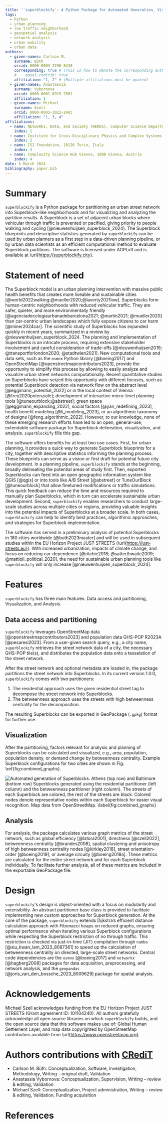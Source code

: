 ```yaml
---
title: '`superblockify`: A Python Package for Automated Generation, Visualization, and Analysis of Potential Superblocks in Cities'
tags:
  - Python
  - urban planning
  - low traffic neighborhood
  - geospatial analysis
  - network analysis
  - urban mobility
  - urban data
authors:
  - given-names: Carlson M.
    surname: Büth
    orcid: 0000-0003-2298-8438
    corresponding: true # (This is how to denote the corresponding author)
    #    equal-contrib: true
    affiliation: "1, 2" # (Multiple affiliations must be quoted)
  - given-names: Anastassia
    surname: Vybornova
    orcid: 0000-0001-6915-2561
    affiliation: 1
  - given-names: Michael
    surname: Szell
    orcid: 0000-0003-3022-2483
    affiliation: "1, 3, 4"
affiliations:
  - name: NEtwoRks, Data, and Society (NERDS), Computer Science Department, IT University of Copenhagen, 2300 Copenhagen, Denmark
    index: 1
  - name: Institute for Cross-Disciplinary Physics and Complex Systems (IFISC), University of the Balearic Islands (UIB) and Spanish National Research Council (CSIC), 07122 Palma de Mallorca, Spain
    index: 2
  - name: ISI Foundation, 10126 Turin, Italy
    index: 3
  - name: Complexity Science Hub Vienna, 1080 Vienna, Austria
    index: 4
date: 5 March 2024
bibliography: paper.bib
---
```


# Summary

`superblockify` is a Python package for partitioning an urban street network into
Superblock-like neighborhoods and for visualizing and analyzing the partition results.
A Superblock is a set of adjacent urban blocks where vehicular through traffic is
prevented or pacified, giving priority to people walking and
cycling [@nieuwenhuijsen_superblock_2024]. The Superblock blueprints and descriptive
statistics generated by `superblockify` can be used by urban planners as a first step in
a data-driven planning pipeline, or by urban data scientists as an efficient
computational method to evaluate Superblock partitions. The software is licensed under
AGPLv3 and is available at \url{https://superblockify.city}.

# Statement of need

The Superblock model is an urban planning intervention with
massive public health benefits that creates more liveable and sustainable
cities [@world2022walking;@mueller2020;@laverty2021low].
Superblocks form human-centric neighborhoods with reduced vehicular traffic. They are
safer, quieter, and more environmentally
friendly [@agenciadecologiaurbanadebarcelona2021; @martin2021; @mueller2020] than
car-centric urban landscapes which fully expose citizens to car harm [@miner2024car].
The scientific study of Superblocks has expanded quickly in recent years, summarized in
a review by @nieuwenhuijsen_superblock_2024.
The planning and implementation of Superblocks is an intricate process, requiring
extensive stakeholder involvement and careful consideration of
trade-offs [@nieuwenhuijsen2019; @transportforlondon2020; @stadtwien2021].
New computational tools and data sets, such as the `osmnx` Python library [@boeing2017]
and OpenStreetMap [@openstreetmapcontributors2023], provide the opportunity to simplify
this process by allowing to easily analyze and visualize urban street networks
computationally.
Recent quantitative studies on Superblocks have seized this opportunity with
different focuses, such as potential Superblock detection via network flow
on the abstract level [@eggimann_potential_2022] or in the local context of
Vienna [@frey2020potenziale]; development of interactive micro-level planning
tools [@tuneourblock;@abstreet]; green space [@eggimann_expanding_2022], social
factors [@yan_redefining_2023], health benefit modeling [@li_modeling_2023], or an
algorithmic taxonomy of designs [@feng_algorithmic_2022].
However, to our knowledge, none of these emerging research efforts have led to an open,
general-use, extendable software package for Superblock delineation, visualization, and
analysis.
`superblockify` fills this gap.

The software offers benefits for at least two use cases.
First, for urban planning, it provides a quick way to generate Superblock blueprints for
a city, together with descriptive statistics informing the planning process.
These blueprints can serve as a vision or first draft for potential future city
development.
In a planning pipeline, `superblockify` stands at the beginning, broadly delineating the
potential areas of study first.
Then, exported Superblocks can feed into an open geographic information system like
QGIS [@qgis] or into tools like A/B Street [@abstreet] or TuneOurBlock [@tuneourblock]
that allow finetuned modifications or traffic simulations.
This quick feedback can reduce the time and resources required to manually plan
Superblocks, which in turn can accelerate sustainable urban development.
Second, `superblockify` enables researchers to conduct large-scale studies across
multiple cities or regions, providing valuable insights into the potential impacts of
Superblocks at a broader scale.
In both cases, `superblockify` can help to identify best practices, algorithmic
approaches, and strategies for Superblock implementation.

The software has served in a preliminary analysis of potential Superblocks in 180 cities
worldwide [@buth2023master] and will be used in subsequent studies within the EU Horizon
Project JUST STREETS (\url{https://just-streets.eu}). With increased urbanization,
impacts of climate
change, and focus on reducing
car-dependence [@ritchie2018; @satterthwaite2009; @mattioli_political_2020], the need
for
sustainable urban planning tools like `superblockify` will only
increase [@nieuwenhuijsen_superblock_2024].

# Features

`superblockify` has three main features: Data access and partitioning,
Visualization, and Analysis.

## Data access and partitioning

`superblockify` leverages OpenStreetMap data [@openstreetmapcontributors2023] and
population
data GHS-POP R2023A [@pesaresi2023].
From a user-given search query, e.g., a city name,
`superblockify` retrieves the street network data of a city,
the necessary GHS-POP tile(s),
and distributes the population data onto a tesselation of the street network.

After the street network and optional metadata are loaded in,
the package partitions the street network into Superblocks.
In its current version 1.0.0, `superblockify` comes with two partitioners:

1. The residential approach uses the given residential street tag to decompose the
   street network into Superblocks.
2. The betweenness approach uses the streets with high betweenness centrality for the
   decomposition.

The resulting Superblocks can be exported in GeoPackage (`.gpkg`) format for further
use.

## Visualization

After the partitioning, factors relevant for analysis and planning of Superblocks can be
calculated and visualized, e.g., area, population, population density, or demand change
by betweenness centrality.
Example Superblock configurations for two cities are shown in Fig.
\ref{fig:combined_graphs}.

![Automated generation of Superblocks. Athens (top row) and Baltimore (bottom row) Superblocks generated using the residential partitioner (left column) and the betweenness partitioner (right column). The streets of each Superblock are colored, the rest of the streets are black. Colored nodes denote representative nodes within each Superblock for easier visual recognition. Map data from OpenStreetMap. \label{fig:combined_graphs}](combined_graphs.png)

## Analysis

For analysis, the package calculates various graph metrics of the street network, such
as global efficiency [@latora2001], directness [@szell2022], betweenness
centrality [@brandes2008], spatial clustering and anisotropy of high betweenness
centrality nodes [@kirkley2018], street orientation-order [@boeing2019], or average
circuity [@boeing2019a].
These metrics are calculated for the entire street network and for each Superblock
individually.
To facilitate further analysis, all of these metrics are included in the exportable
GeoPackage file.

# Design

`superblockify`'s design is object-oriented with a focus on modularity and
extensibility.
An abstract partitioner base class is provided to facilitate implementing new custom
approaches for Superblock generation.
At the core of the package, `superblockify` extends Dijkstra’s efficient distance
calculation approach with Fibonacci heaps on reduced graphs, ensuring optimal
performance when iterating various Superblock configurations while respecting the
Superblock restriction of no through traffic.
This restriction is checked via just-in-time (JIT) compilation
through `numba` [@siu_kwan_lam_2023_8087361] to speed up the calculation of betweenness
centrality on directed, large-scale street networks.
Central code dependencies are the `osmnx` [@boeing2017] and `networkx` [@hagberg2008]
packages for data acquisition, preprocessing, and network analysis, and
the `geopandas` [@joris_van_den_bossche_2023_8009629] package for spatial analysis.

# Acknowledgements

Michael Szell acknowledges funding from the EU Horizon Project JUST STREETS (Grant
agreement
ID: 101104240). All authors gratefully acknowledge all open source libraries on
which `superblockify` builds, and the open source data that this software makes use of:
Global Human Settlement Layer, and map data copyrighted by OpenStreetMap contributors
available from \url{https://www.openstreetmap.org}.

# Authors contributions with [CRediT](https://credit.niso.org/)

- Carlson M. Büth: Conceptualization, Software, Investigation, Methodology, Writing –
  original draft, Validation
- Anastassia Vybornova: Conceptualization, Supervision, Writing – review & editing,
  Validation
- Michael Szell: Conceptualization, Project administration, Writing – review & editing,
  Validation, Funding acquisition

# References